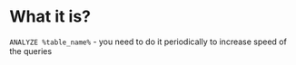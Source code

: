 #                    What it is?

`ANALYZE %table_name%` - you need to do it periodically to increase speed of the queries